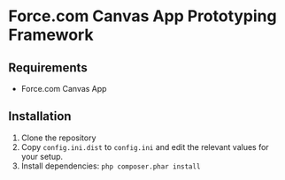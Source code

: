 Force.com Canvas App Prototyping Framework
=========

Requirements
------------

- Force.com Canvas App

Installation
------------

1. Clone the repository
2. Copy `config.ini.dist` to `config.ini` and edit the relevant values for your setup.
3. Install dependencies: `php composer.phar install`

